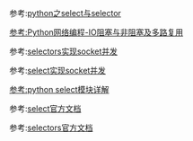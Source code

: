 参考:[python之select与selector](https://www.cnblogs.com/gareth-yu/p/9097943.html)

[参考:Python网络编程-IO阻塞与非阻塞及多路复用](https://www.cnblogs.com/xiao-apple36/p/8683198.html)

参考:[selectors实现socket并发](https://www.cnblogs.com/xiangsikai/p/8215142.html)

参考:[select实现socket并发](https://www.jianshu.com/p/95b1405dade4)

[参考:python select模块详解](https://www.cnblogs.com/huchong/p/8613308.html)

参考:[select官方文档](https://docs.python.org/zh-cn/3/library/select.html#module-select)

参考:[selectors官方文档](https://docs.python.org/zh-cn/3/library/selectors.html#module-selectors)